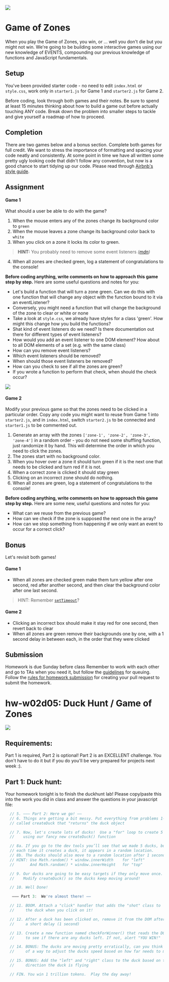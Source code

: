 ![](https://media.giphy.com/media/N1o4vTl8z86hq/giphy.gif)

# Game of Zones

When you play the Game of Zones, you win, or ... well you don't die but you might not win. We're going to be building some interactive games using our new knowledge of EVENTS, compounding our previous knowledge of functions and JavaScript fundamentals.

## Setup

You've been provided starter code - no need to edit `index.html` or `style.css`, work only in `starter1.js` for Game 1 and `starter2.js` for Game 2.

Before coding, look through both games and their notes. Be sure to spend at least 15 minutes thinking about how to build a game out before actually touching ANY code. Break down the problem into smaller steps to tackle and give yourself a roadmap of how to proceed.

## Completion

There are two games below and a bonus section. Complete both games for full credit. We want to stress the importance of formatting and spacing your code neatly and consistently. At some point in time we have all written some pretty ugly looking code that didn't follow any convention, but now is a good chance to start tidying up our code. Please read through [Airbnb's style guide](https://github.com/airbnb/javascript).

## Assignment

#### Game 1

What should a user be able to do with the game?

1. When the mouse enters any of the zones change its background color to `green`
2. When the mouse leaves a zone change its background color back to `white`
3. When you click on a zone it locks its color to green.
> **HINT:** You probably need to remove some event listeners _([mdn](https://developer.mozilla.org/en-US/docs/Web/API/EventTarget/removeEventListener))_
4. When all zones are checked green, log a statement of congratulations to the console!

**Before coding anything, write comments on how to approach this game step by step.** Here are some useful questions and notes for you:

- Let's build a function that will turn a zone green. Can we do this with one function that will change any object with the function bound to it via an eventListener?
- Conversely, you might need a function that will change the background of the zone to clear or white or none
- Take a look at `style.css`, we already have styles for a class 'green'. How might this change how you build the functions?
- Shat kind of event listeners do we need? Is there documentation out there for different types of event listeners?
- How would you add an event listener to one DOM element? How about to all DOM elements of a set (e.g. with the same class)
- How can you remove event listeners?
- Which event listeners should be removed?
- When should those event listeners be removed?
- How can you check to see if all the zones are green?
- If you wrote a function to perform that check, when should the check occur?

![](https://i.imgur.com/BvvVElS.png)

#### Game 2

Modify your previous game so that the zones need to be clicked in a particular order. Copy any code you might want to reuse from Game 1 into `starter2.js`, and in `index.html`, switch `starter2.js` to be connected and `starter1.js` to be commented out.

1. Generate an array with the zones `['zone-1', 'zone-2', 'zone-3', 'zone-4']` in a random order - you do not need some shuffling function, just randomize it by hand. This will determine the order in which you need to click the zones.
2. The zones start with no background color.
3. When you hover over a zone it should turn green if it is the next one that needs to be clicked and turn red if it is not.
4. When a correct zone is clicked it should stay green
5. Clicking on an incorrect zone should do nothing.
6. When all zones are green, log a statement of congratulations to the console!

**Before coding anything, write comments on how to approach this game step by step.** Here are some new, useful questions and notes for you:

- What can we reuse from the previous game?
- How can we check if the zone is supposed the next one in the array?
- How can we stop something from happening if we only want an event to occur for a correct click?

## Bonus

Let's revisit both games!

#### Game 1

- When all zones are checked green make them turn yellow after one second, red after another second, and then clear the background color after one last second.
> HINT: Remember [`setTimeout`](https://developer.mozilla.org/en-US/docs/Web/API/WindowTimers/setInterval)?

#### Game 2

- Clicking an incorrect box should make it stay red for one second, then revert back to clear
- When all zones are green remove their backgrounds one by one, with a 1 second delay in between each, in the order that they were clicked

## Submission

Homework is due Sunday before class Remember to work with each other and go to TAs when you need it, but follow the [guidelines](https://git.generalassemb.ly/wdi-nyc-8-28/Course-Information/blob/master/how-to-queue-with-TAs.md) for queuing. Follow the [rules for homework submission](https://git.generalassemb.ly/wdi-nyc-8-28/Course-Information/blob/master/homework.md) for creating your pull request to submit the homework.


# hw-w02d05: Duck Hunt / Game of Zones
![](https://media.giphy.com/media/k7UpjV0TawvlK/giphy.gif)

## Requirements:
Part 1 is required, Part 2 is optional!  Part 2 is an EXCELLENT challenge.  You don't have to do it but if you do you'll be very prepared for projects next week :).

## Part 1:  Duck hunt:

Your homework tonight is to finish the duckhunt lab!  Please copy/paste this into the work you did in class and answer the questions in your javascript file:
```javascript
  // 5. ——— Part 2: Here we go! —— 
  // 6. Things are getting a bit messy. Put everything from problems 1-4 in a new function 
  // called createDuck that "returns" the duck object

  // 7. Now, let's create lots of ducks!  Use a "for" loop to create 5 ducks
  //    using our fancy new createDuck() function

  // 8a. If you go to the dev tools you’ll see that we made 5 ducks, but they are all in the same place! Modify createDuck so 
  // each time it creates a duck, it appears in a random location. 
  // 8b. The ducks should also move to a random location after 1 second
  // HINT: Use Math.random() * window.innerWidth    for "left"
  //       And Math.random() * window.innerHeight   for "top"

  // 9. Our ducks are going to be easy targets if they only move once.
  //    Modify createDuck() so the ducks keep moving around!

  // 10. Well Done!  

   ——— Part 3:  We're almost there! —— 

  // 11. BOOM. Attach a "click" handler that adds the "shot" class to
  //     the duck when you click on it!

  // 12. After a duck has been clicked on, remove it from the DOM after
  //     a short delay (1 second)

  // 13. Create a new function named checkForWinner() that reads the DOM
  //     to see if there are any ducks left. If not, alert "YOU WIN!"

  // 14. BONUS: The ducks are moving pretty erratically, can you think
  //     of a way to adjust the ducks speed based on how far needs to move?

  // 15. BONUS: Add the "left" and "right" class to the duck based on the
  //     direction the duck is flying

  // FIN. You win 1 trillion tokens.  Play the day away!